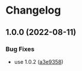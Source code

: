 # Changelog

## 1.0.0 (2022-08-11)


### Bug Fixes

* use 1.0.2 ([a3e9358](https://github.com/luyuqing/testWebApi/commit/a3e9358edc78eecdf497716c698f430b68f042f7))
